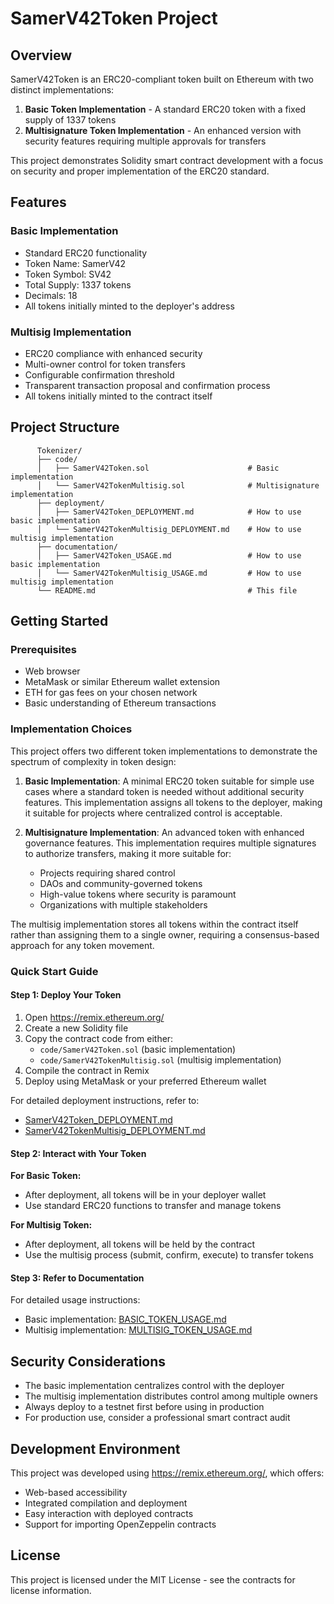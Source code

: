 # SamerV42Token Project

## Overview

SamerV42Token is an ERC20-compliant token built on Ethereum with two distinct implementations:

1. **Basic Token Implementation** - A standard ERC20 token with a fixed supply of 1337 tokens
2. **Multisignature Token Implementation** - An enhanced version with security features requiring multiple approvals for transfers

This project demonstrates Solidity smart contract development with a focus on security and proper implementation of the ERC20 standard.

## Features

### Basic Implementation

- Standard ERC20 functionality
- Token Name: SamerV42
- Token Symbol: SV42
- Total Supply: 1337 tokens
- Decimals: 18
- All tokens initially minted to the deployer's address

### Multisig Implementation

- ERC20 compliance with enhanced security
- Multi-owner control for token transfers
- Configurable confirmation threshold
- Transparent transaction proposal and confirmation process
- All tokens initially minted to the contract itself

## Project Structure

```
      Tokenizer/
      ├── code/
      │   ├── SamerV42Token.sol                      # Basic implementation
      │   └── SamerV42TokenMultisig.sol              # Multisignature implementation
      ├── deployment/
      │   ├── SamerV42Token_DEPLOYMENT.md            # How to use basic implementation
      │   └── SamerV42TokenMultisig_DEPLOYMENT.md    # How to use multisig implementation
      ├── documentation/
      │   ├── SamerV42Token_USAGE.md                 # How to use basic implementation
      │   └── SamerV42TokenMultisig_USAGE.md         # How to use multisig implementation
      └── README.md                                  # This file
```

## Getting Started

### Prerequisites

- Web browser
- MetaMask or similar Ethereum wallet extension
- ETH for gas fees on your chosen network
- Basic understanding of Ethereum transactions

### Implementation Choices

This project offers two different token implementations to demonstrate the spectrum of complexity in token design:

1. **Basic Implementation**: A minimal ERC20 token suitable for simple use cases where a standard token is needed without additional security features. This implementation assigns all tokens to the deployer, making it suitable for projects where centralized control is acceptable.

2. **Multisignature Implementation**: An advanced token with enhanced governance features. This implementation requires multiple signatures to authorize transfers, making it more suitable for:
   - Projects requiring shared control
   - DAOs and community-governed tokens
   - High-value tokens where security is paramount
   - Organizations with multiple stakeholders

The multisig implementation stores all tokens within the contract itself rather than assigning them to a single owner, requiring a consensus-based approach for any token movement.

### Quick Start Guide

#### Step 1: Deploy Your Token

1. Open https://remix.ethereum.org/
2. Create a new Solidity file
3. Copy the contract code from either:
   - `code/SamerV42Token.sol` (basic implementation)
   - `code/SamerV42TokenMultisig.sol` (multisig implementation)
4. Compile the contract in Remix
5. Deploy using MetaMask or your preferred Ethereum wallet

For detailed deployment instructions, refer to:

- [SamerV42Token_DEPLOYMENT.md](./deployment/SamerV42Token_DEPLOYMENT.md)
- [SamerV42TokenMultisig_DEPLOYMENT.md](./deployment/SamerV42TokenMultisig_DEPLOYMENT.md)

#### Step 2: Interact with Your Token

**For Basic Token:**

- After deployment, all tokens will be in your deployer wallet
- Use standard ERC20 functions to transfer and manage tokens

**For Multisig Token:**

- After deployment, all tokens will be held by the contract
- Use the multisig process (submit, confirm, execute) to transfer tokens

#### Step 3: Refer to Documentation

For detailed usage instructions:

- Basic implementation: [BASIC_TOKEN_USAGE.md](./documentation/BASIC_TOKEN_USAGE.md)
- Multisig implementation: [MULTISIG_TOKEN_USAGE.md](./documentation/MULTISIG_TOKEN_USAGE.md)

## Security Considerations

- The basic implementation centralizes control with the deployer
- The multisig implementation distributes control among multiple owners
- Always deploy to a testnet first before using in production
- For production use, consider a professional smart contract audit

## Development Environment

This project was developed using https://remix.ethereum.org/, which offers:

- Web-based accessibility
- Integrated compilation and deployment
- Easy interaction with deployed contracts
- Support for importing OpenZeppelin contracts

## License

This project is licensed under the MIT License - see the contracts for license information.
